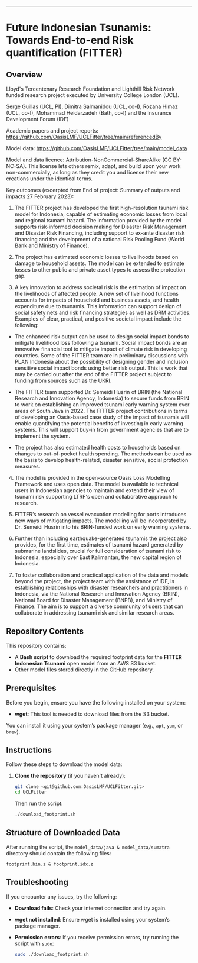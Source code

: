 ---

# Future Indonesian Tsunamis: Towards End-to-end Risk quantification (FITTER)

## Overview



Lloyd's Tercentenary Research Foundation and Lighthill Risk Network funded research project executed by University College London (UCL). 

Serge Guillas (UCL, PI), Dimitra Salmanidou (UCL, co-I), Rozana Himaz (UCL, co-I), Mohammad Heidarzadeh (Bath, co-I) and the Insurance Development Forum (IDF)

Academic papers and project reports: https://github.com/OasisLMF/UCLFitter/tree/main/referencedBy 

Model data: https://github.com/OasisLMF/UCLFitter/tree/main/model_data

Model and data licence:  Attribution-NonCommercial-ShareAlike (CC BY-NC-SA). This license lets others remix, adapt, and build upon your work non-commercially, as long as they credit you and license their new creations under the identical terms. 

Key outcomes (excerpted from End of project: Summary of outputs and impacts 27 February 2023):

1. The FITTER project has developed the first high-resolution tsunami risk model for Indonesia, capable of estimating economic losses from local and regional tsunami hazard. The information provided by the model supports risk-informed decision making for Disaster Risk Management and Disaster Risk Financing, including support to ex-ante disaster risk financing and the development of a national Risk Pooling Fund (World Bank and Ministry of Finance).

2. The project has estimated economic losses to livelihoods based on damage to household assets. The model can be extended to estimate losses to other public and private asset types
to assess the protection gap.

3. A key innovation to address societal risk is the estimation of impact on the livelihoods of affected people. A new set of livelihood functions accounts for impacts of household and business assets, and health expenditure due to tsunamis. This information can support design of social safety nets and risk financing strategies as well as DRM activities. Examples of clear, practical, and positive societal impact include the following: 

* The enhanced risk output can be used to design social impact bonds to mitigate livelihood loss following a tsunami. Social impact bonds are an innovative financial tool to mitigate
impact of climate risk in developing countries. Some of the FITTER team are in preliminary discussions with PLAN Indonesia about the possibility of designing gender and inclusion sensitive social impact bonds using better risk output. This is work that may be carried out after the end of the FITTER project subject to funding from sources such as the UKRI.

* The FITTER team supported Dr. Semeidi Husrin of BRIN (the National Research and Innovation Agency, Indonesia) to secure funds from BRIN to work on establishing an improved tsunami early warning system over areas of South Java in 2022. The FITTER project contributions in terms of developing an Oasis-based case study of the impact of tsunamis will enable quantifying the potential benefits of investing in early warning systems. This will support buy-in from government agencies that are to implement the system.

* The project has also estimated health costs to households based on changes to out-of-pocket health spending. The methods can be used as the basis to develop health-related, disaster sensitive, social protection measures.

4. The model is provided in the open-source Oasis Loss Modelling Framework and uses open data. The model is available to technical users in Indonesian agencies to maintain and extend their view of tsunami risk supporting LTRF's open and collaborative approach to research.

5. FITTER’s research on vessel evacuation modelling for ports introduces new ways of mitigating impacts. The modelling will be incorporated by Dr. Semeidi Husrin into his BRIN-funded work on early warning systems.

6. Further than including earthquake-generated tsunamis the project also provides, for the first time, estimates of tsunami hazard generated by submarine landslides, crucial for full consideration of tsunami risk to Indonesia, especially over East Kalimantan, the new capital region of Indonesia. 

7. To foster collaboration and practical application of the data and models beyond the project, the project team with the assistance of IDF, is establishing relationships with disaster researchers and practitioners in Indonesia, via the National Research and Innovation Agency (BRIN), National Board for Disaster Management (BNPB), and Ministry of Finance. The aim is to support a diverse community of users that can collaborate in addressing tsunami risk and similar research areas.

## Repository Contents

This repository contains:

- A **Bash script** to download the required footprint data for the **FITTER Indonesian Tsunami** open model from an AWS S3 bucket.
- Other model files stored directly in the GitHub repository.

## Prerequisites

Before you begin, ensure you have the following installed on your system:

- **wget**: This tool is needed to download files from the S3 bucket.

You can install it using your system’s package manager (e.g., `apt`, `yum`, or `brew`).

## Instructions

Follow these steps to download the model data:

1. **Clone the repository** (if you haven't already):

    ```bash
    git clone <git@github.com:OasisLMF/UCLFitter.git>
    cd UCLFitter
    ```

    Then run the script:

    ```bash
    ./download_footprint.sh

    ```

## Structure of Downloaded Data

After running the script, the `model_data/java & model_data/sumatra` directory should contain the following files:

```
footprint.bin.z & footprint.idx.z
```

## Troubleshooting

If you encounter any issues, try the following:

- **Download fails**: Check your internet connection and try again.
- **wget not installed**: Ensure wget is installed using your system’s package manager.
- **Permission errors**: If you receive permission errors, try running the script with `sudo`:

    ```bash
    sudo ./download_footprint.sh
    ```
